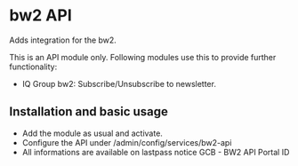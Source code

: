 # bw2 API

Adds integration for the bw2.

This is an API module only. Following modules use this to provide further functionality:

* IQ Group bw2: Subscribe/Unsubscribe to newsletter.

## Installation and basic usage

* Add the module as usual and activate.
* Configure the API under /admin/config/services/bw2-api
* All informations are available on lastpass notice GCB - BW2 API Portal ID